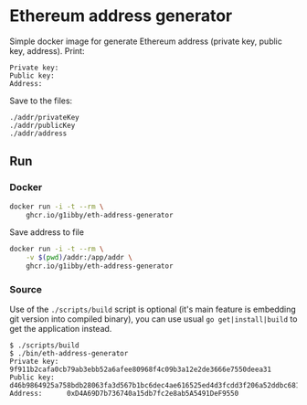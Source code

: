 # Ethereum address generator

Simple docker image for generate Ethereum address (private key, public key, address).
Print:
```
Private key:  
Public key:   
Address:      
```
 
Save to the files:
```
./addr/privateKey
./addr/publicKey
./addr/address
```

## Run

### Docker

```sh
docker run -i -t --rm \
    ghcr.io/g1ibby/eth-address-generator
```

Save address to file

```sh
docker run -i -t --rm \
    -v $(pwd)/addr:/app/addr \
    ghcr.io/g1ibby/eth-address-generator
```

### Source

Use of the `./scripts/build` script is optional (it's main feature is
embedding git version into compiled binary), you can use usual
`go get|install|build` to get the application instead.

```
$ ./scripts/build
$ ./bin/eth-address-generator
Private key:  9f911b2cafa0cb79ab3ebb52a6afee80968f4c09b3a12e2de3666e7550deea31
Public key:   d46b9864925a758bdb28063fa3d567b1bc6dec4ae616525ed4d3fcdd3f206a52ddbc681a69f79ebe2518a71f33fcc325150a3c499c3e86bb530494b3cb822be0
Address:      0xD4A69D7b736740a15db7fc2e8ab5A5491DeF9550
```
